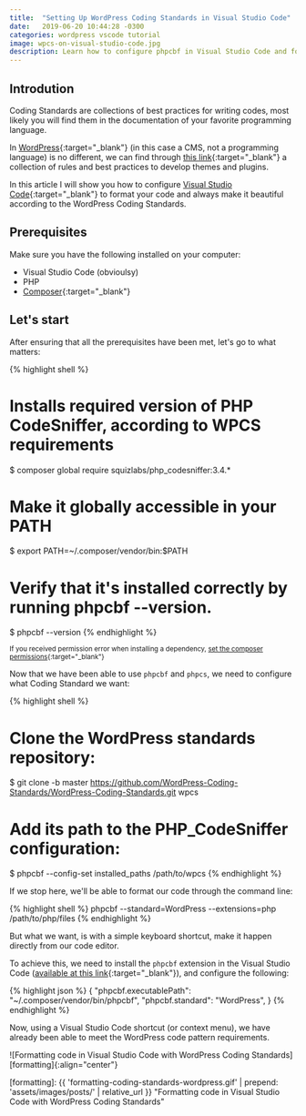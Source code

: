 ```yaml
---
title:  "Setting Up WordPress Coding Standards in Visual Studio Code"
date:   2019-06-20 10:44:28 -0300
categories: wordpress vscode tutorial
image: wpcs-on-visual-studio-code.jpg
description: Learn how to configure phpcbf in Visual Studio Code and formatting your code with WordPress Coding Standards
---
```


## Introdution

Coding Standards are collections of best practices for writing codes, 
most likely you will find them in the documentation of your favorite programming language.

In [WordPress][wporg]{:target="_blank"} (in this case a CMS, not a programming language) 
is no different, we can find through [this link][wpcs]{:target="_blank"} 
a collection of rules and best practices to develop themes and plugins.

In this article I will show you how to configure [Visual Studio Code][vscode]{:target="_blank"}
to format your code and always make it beautiful according to the WordPress Coding Standards.

## Prerequisites

Make sure you have the following installed on your computer:
- Visual Studio Code (obvioulsy)
- PHP
- [Composer][install-composer]{:target="_blank"}

## Let's start

After ensuring that all the prerequisites have been met, let's go to what matters:

{% highlight shell %}
# Installs required version of PHP CodeSniffer, according to WPCS requirements
$ composer global require squizlabs/php_codesniffer:3.4.*

# Make it globally accessible in your PATH
$ export PATH=~/.composer/vendor/bin:$PATH

# Verify that it's installed correctly by running phpcbf --version.
$ phpcbf --version
{% endhighlight %}

<small>If you received permission error when installing a dependency, 
[set the composer permissions][gist-composer-permissions]{:target="_blank"}</small>

Now that we have been able to use `phpcbf` and `phpcs`, we need to 
configure what Coding Standard we want:

{% highlight shell %}
# Clone the WordPress standards repository:
$ git clone -b master https://github.com/WordPress-Coding-Standards/WordPress-Coding-Standards.git wpcs

# Add its path to the PHP_CodeSniffer configuration:
$ phpcbf --config-set installed_paths /path/to/wpcs
{% endhighlight %}

If we stop here, we'll be able to format our code through the command line:

{% highlight shell %}
phpcbf --standard=WordPress --extensions=php /path/to/php/files
{% endhighlight %}

But what we want, is with a simple keyboard shortcut, make it happen directly from our code editor.

To achieve this, we need to install the `phpcbf` extension in the 
Visual Studio Code ([available at this link][vscode-phpcbf]{:target="_blank"}), 
and configure the following:

{% highlight json %}
{
    "phpcbf.executablePath": "~/.composer/vendor/bin/phpcbf",
    "phpcbf.standard": "WordPress",
}
{% endhighlight %}

Now, using a Visual Studio Code shortcut (or context menu), we have already been able 
to meet the WordPress code pattern requirements.

![Formatting code in Visual Studio Code with WordPress Coding Standards][formatting]{:align="center"}

[wpcs]: https://codex.wordpress.org/WordPress_Coding_Standards
[vscode]: https://code.visualstudio.com/
[vscode-phpcbf]: https://marketplace.visualstudio.com/items?itemName=persoderlind.vscode-phpcbf
[gist-composer-permissions]: https://gist.github.com/flschaves/23190e6b1e51371a70a00a99913fce6e#file-composer-permissions-error-txt
[wporg]: https://wordpress.org
[install-composer]: https://gist.github.com/flschaves/23190e6b1e51371a70a00a99913fce6e#file-install-composer-txt

[formatting]: {{ 'formatting-coding-standards-wordpress.gif' | prepend: 'assets/images/posts/' | relative_url }} "Formatting code in Visual Studio Code with WordPress Coding Standards"